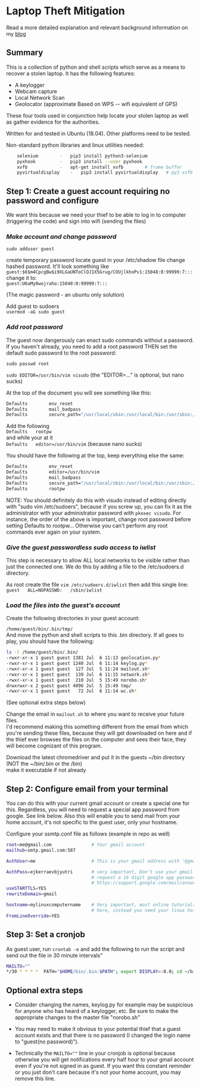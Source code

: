 # Laptop Theft Mitigation

Read a more detailed explanation and relevant background information on my [blog](https://tclack88.github.io/blog/code/2019/07/06/laptop-theft-mitigation.html "Codesplanations")

## Summary

This is a collection of python and shell scripts which serve as a means to recover a stolen laptop. It has the following features:
- A keylogger
- Webcam capture
- Local Network Scan
- Geolocator (approximate Based on WPS -- wifi equivalent of GPS)

These four tools used in conjunction help locate your stolen laptop as well as gather evidence for the authorities.

Written for and tested in Ubuntu (18.04). Other platforms need to be tested.

Non-standard python libraries and linux utilities needed:

```bash
	selenium		-	pip3 install python3-selenium
	pyxhook			-	pip3 install --user pyxhook
	xvfb			-	apt-get install xvfb  		# frame buffer
	pyvirtualdisplay	-	pip3 install pyvirtualdisplay 	# py3 xvfb wrapper
```

## Step 1: Create a guest account requiring no password and configure
We want this because we need your thief to be able to log in to computer (triggering the code) and sign into wifi (sending the files)

### *Make account and change password*

`sudo adduser guest` 

create temporary password
locate guest in your /etc/shadow file
change hashed password. It'll look something like <br>
`guest:$6$m4CpcgBw$i9XLGaUNToClOJ1X5Grug/COUjlkhoPv1:15048:0:99999:7:::`<br>
change it to: <br>
`guest:U6aMy0wojraho:15048:0:99999:7:::`

(The magic password - an ubuntu only solution)

Add guest to sudoers<br>
`usermod -aG sudo guest`

### *Add root password*

The guest now dangerously can enact sudo commands without a password. If you haven't already, you need to add a root password THEN set the default sudo password to the root password:

`sudo passwd root`

`sudo EDITOR=/usr/bin/vim visudo` (the "EDITOR=..." is optional, but nano sucks)

At the top of the document you will see something like this:
```bash
Defaults        env_reset
Defaults        mail_badpass
Defaults        secure_path="/usr/local/sbin:/usr/local/bin:/usr/sbin:/usr/bin:/sbin:/bin:/snap/bin"
```

Add the following<br>
`Defaults	rootpw`<br>
and while your at it<br>
`Defaults	editor=/usr/bin/vim` (because nano sucks)

You should have the following at the top, keep everything else the same:

``` bash
Defaults        env_reset
Defaults        editor=/usr/bin/vim
Defaults        mail_badpass
Defaults        secure_path="/usr/local/sbin:/usr/local/bin:/usr/sbin:/usr/bin:/sbin:/bin:/snap/bin"
Defaults        rootpw
```

NOTE: You should definitely do this with visudo instead of editing directly with "sudo vim /etc/sudoers", because if you screw up, you can fix it as the administrator with your administrator password with `pkexec visudo`. For instance, the order of the above is important, change root password before setting Defaults to rootpw... Otherwise you can't perform any root commands ever again on your system.

### *Give the guest passwordless sudo access to iwlist*

This step is necessary to allow ALL local networks to be visible rather than just the connected one. We do this by adding a file to the /etc/sudoers.d directory.

As root create the file `vim /etc/sudoers.d/iwlist` then add this single line:<br>
`guest   ALL=NOPASSWD:   /sbin/iwlist`

### *Load the files into the guest's account*

Create the following directories in your guest account:

`/home/guest/bin/.bin/tmp/`<br>
And move the python and shell scripts to this .bin directory. If all goes to play, you should have the following:

```bash 
ls -l /home/guest/bin/.bin/
-rwxr-xr-x 1 guest guest 1381 Jul  6 11:13 geolocation.py*
-rwxr-xr-x 1 guest guest 1240 Jul  6 11:14 keylog.py*
-rwxr-xr-x 1 guest guest  127 Jul  5 11:24 mailout.sh*
-rwxr-xr-x 1 guest guest  139 Jul  6 11:15 network.sh*
-rwxr-xr-x 1 guest guest  210 Jul  5 15:49 norobo.sh*
drwxrwxr-x 2 guest guest 4096 Jul  5 15:49 tmp/
-rwxr-xr-x 1 guest guest   72 Jul  6 11:14 wc.sh*
```
(See optional extra steps below)

Change the email in `mailout.sh` to where you want to receive your future files.<br>
I'd recommend making this something different from the email from which you're sending these files, because they will get downloaded on here and if the thief ever browses the files on the computer and sees their face, they will become cognizant of this program.

Download the latest chromedriver and put it in the guests ~/bin directory <br>
(NOT the ~/bin/.bin or the /bin)<br>
make it executable if not already

## Step 2: Configure email from your terminal
You can do this with your current gmail account or create a special one for this.
Regardless, you will need to request a special app password from google. See link below.
Also this will enable you to send mail from your home account, it's not specific to the guest user, only your hostname.

Configure your ssmtp.conf file as follows (example in repo as well)

```bash
root=me@gmail.com               # Your gmail account
mailhub=smtp.gmail.com:587

AuthUser=me                     # This is your gmail address with '@gmail.com' removed

AuthPass=ejkerraevbjyutri       # very important, Don't use your gmail password, 
                                # request a 16 digit google app password here:
                                # https://support.google.com/mail/answer/185833?hl=en
useSTARTTLS=YES
rewriteDomain=gmail

hostname=mylinuxcomputername    # Very important, most online tutorials put gmail.com
                                # here, instead you need your linux hostname
FromLineOverride=YES
```

## Step 3: Set a cronjob 

As guest user, run `crontab -e` and add the following to run the script and send out the file in 30 minute intervals"
```bash
MAILTO=""
*/30 * * * *  PATH="$HOME/bin/.bin:$PATH"; export DISPLAY=:0.0; cd ~/bin/.bin ; norobo.sh
```


## Optional extra steps

- Consider changing the names, keylog.py for example may be suspicious for anyone who has heard of a keylogger, etc. Be sure to make the appropriate changes to the master file "norobo.sh"

- You may need to make it obvious to your potential thief that a guest account exists and that there is no password (I changed the login name to "guest(no password)").

- Technically the `MAILTO=""` line in your cronjob is optional because otherwise you will get notifications every half hour to your gmail account even if you're not signed in as guest. If you want this constant reminder or you just don't care because it's not your home account, you may remove this line.
